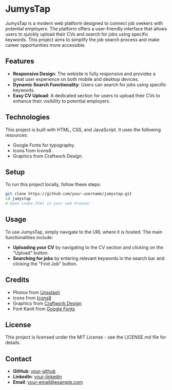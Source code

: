 # JumysTap

JumysTap is a modern web platform designed to connect job seekers with potential employers. The platform offers a user-friendly interface that allows users to quickly upload their CVs and search for jobs using specific keywords. This project aims to simplify the job search process and make career opportunities more accessible.

## Features

- **Responsive Design**: The website is fully responsive and provides a great user experience on both mobile and desktop devices.
- **Dynamic Search Functionality**: Users can search for jobs using specific keywords.
- **Easy CV Upload**: A dedicated section for users to upload their CVs to enhance their visibility to potential employers.

## Technologies

This project is built with HTML, CSS, and JavaScript. It uses the following resources:
- Google Fonts for typography.
- Icons from Icons8.
- Graphics from Craftwork Design.

## Setup

To run this project locally, follow these steps:

```bash
git clone https://github.com/your-username/jumystap.git
cd jumystap
# Open index.html in your web browser
```

## Usage

To use JumysTap, simply navigate to the URL where it is hosted. The main functionalities include:

- **Uploading your CV** by navigating to the CV section and clicking on the "Upload" button.
- **Searching for jobs** by entering relevant keywords in the search bar and clicking the "Find Job" button.

## Credits

- Photos from [Unsplash](https://unsplash.com)
- Icons from [Icons8](https://icons8.com)
- Graphics from [Craftwork Design](https://craftwork.design)
- Font Kanit from [Google Fonts](https://fonts.google.com/specimen/Kanit)

## License

This project is licensed under the MIT License - see the LICENSE.md file for details.

## Contact

- **GitHub**: [your-github](https://github.com/your-username)
- **LinkedIn**: [your-linkedin](https://linkedin.com/in/your-linkedin)
- **Email**: your-email@example.com
